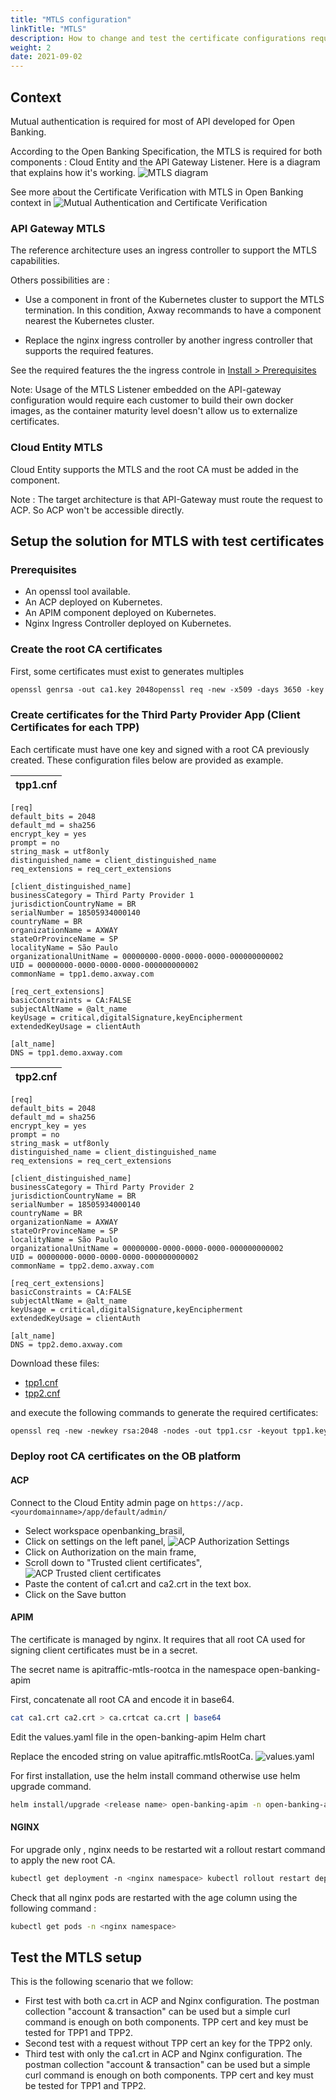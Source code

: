 ```yaml
---
title: "MTLS configuration"
linkTitle: "MTLS"
description: How to change and test the certificate configurations required for Mutual Authentication
weight: 2
date: 2021-09-02
---
```


## Context

Mutual authentication is required for most of API developed for Open Banking.

According to the Open Banking Specification, the MTLS is required for both components : Cloud Entity and the API Gateway Listener. Here is a diagram that explains how it's working.
![MTLS diagram](/Images/mtls.png)

See more about the Certificate Verification with MTLS in Open Banking context in ![Mutual Authentication and Certificate Verification](/docs/overview/integration/mutual-auth)

### API Gateway MTLS

The reference architecture uses an ingress controller to support the MTLS capabilities.

Others possibilities are :

* Use a component in front of the Kubernetes cluster to support the MTLS termination. In this condition, Axway recommands to have a component nearest the Kubernetes cluster.

* Replace the nginx ingress controller by another ingress controller that supports the required features.

See the required features the the ingress controle in [Install > Prerequisites](/docs/deployment/install#prerequisites)

Note: Usage of the MTLS Listener embedded on the API-gateway configuration would require each customer to build their own docker images, as the container maturity level doesn't allow us to externalize certificates.

### Cloud Entity MTLS

Cloud Entity supports the MTLS and the root CA must be added in the component.

Note : The target architecture is that API-Gateway must route the request to ACP. So ACP won't be accessible directly.

## Setup the solution for MTLS with test certificates

### Prerequisites

* An openssl tool available.
* An ACP deployed on Kubernetes.
* An APIM component deployed on Kubernetes.
* Nginx Ingress Controller deployed on Kubernetes.

### Create the root CA certificates

First, some certificates must exist to generates multiples

```bash
openssl genrsa -out ca1.key 2048openssl req -new -x509 -days 3650 -key ca1.key -subj "/C=BR/ST=São Paulo/L=São Paulo/O=Axway/CN=Axway Root CA" -out ca1.crtopenssl genrsa -out ca2.key 2048openssl req -new -x509 -days 3650 -key ca2.key -subj "/C=BR/ST=São Paulo/L=São Paulo/O=Axway/CN=Axway Root CA" -out ca2.crt
```

### Create certificates for the Third Party Provider App (Client Certificates for each TPP) 

Each certificate must have one key and signed with a root CA previously created. These configuration files below are provided as example.

| tpp1.cnf |
| ----------- |
```properties
[req]
default_bits = 2048
default_md = sha256
encrypt_key = yes
prompt = no
string_mask = utf8only
distinguished_name = client_distinguished_name
req_extensions = req_cert_extensions
 
[client_distinguished_name]
businessCategory = Third Party Provider 1
jurisdictionCountryName = BR
serialNumber = 18505934000140
countryName = BR
organizationName = AXWAY
stateOrProvinceName = SP
localityName = São Paulo
organizationalUnitName = 00000000-0000-0000-0000-000000000002
UID = 00000000-0000-0000-0000-000000000002
commonName = tpp1.demo.axway.com
 
[req_cert_extensions]
basicConstraints = CA:FALSE
subjectAltName = @alt_name
keyUsage = critical,digitalSignature,keyEncipherment
extendedKeyUsage = clientAuth
 
[alt_name]
DNS = tpp1.demo.axway.com
```

| tpp2.cnf |
| ----------- |
```properties
[req]
default_bits = 2048
default_md = sha256
encrypt_key = yes
prompt = no
string_mask = utf8only
distinguished_name = client_distinguished_name
req_extensions = req_cert_extensions
 
[client_distinguished_name]
businessCategory = Third Party Provider 2
jurisdictionCountryName = BR
serialNumber = 18505934000140
countryName = BR
organizationName = AXWAY
stateOrProvinceName = SP
localityName = São Paulo
organizationalUnitName = 00000000-0000-0000-0000-000000000002
UID = 00000000-0000-0000-0000-000000000002
commonName = tpp2.demo.axway.com
 
[req_cert_extensions]
basicConstraints = CA:FALSE
subjectAltName = @alt_name
keyUsage = critical,digitalSignature,keyEncipherment
extendedKeyUsage = clientAuth
 
[alt_name]
DNS = tpp2.demo.axway.com
```

Download these files:

* [tpp1.cnf](/sample-files/tpp1.cnf)
* [tpp2.cnf](/sample-files/tpp2.cnf)

and execute the following commands to generate the required certificates:

```bash
openssl req -new -newkey rsa:2048 -nodes -out tpp1.csr -keyout tpp1.key -config ./tpp1.cnfopenssl x509 -req -days 3650 -in tpp1.csr -CA ca1.crt -CAkey ca1.key -CAcreateserial -out tpp1.crtopenssl req -new -newkey rsa:2048 -nodes -out tpp2.csr -keyout tpp2.key -config ./tpp2.cnfopenssl x509 -req -days 3650 -in tpp1.csr -CA ca2.crt -CAkey ca2.key -CAcreateserial -out tpp2.crt
```

### Deploy root CA certificates on the OB platform

#### ACP

Connect to the Cloud Entity admin page on `https://acp.<yourdomainname>/app/default/admin/`

* Select workspace openbanking_brasil,
* Click on settings on the left panel,
![ACP Authorization Settings](/Images/mtls-acp-auth.png)
* Click on Authorization on the main frame,
* Scroll down to "Trusted client certificates",
![ACP Trusted client certificates ](/Images/mtls-acp-ca.png)
* Paste the content of ca1.crt and ca2.crt in the text box.
* Click on the Save button

#### APIM

The certificate is managed by nginx. It requires that all root CA used for signing client certificates must be in a secret.

The secret name is apitraffic-mtls-rootca in the namespace open-banking-apim

First, concatenate all root CA and encode it in base64.

```bash
cat ca1.crt ca2.crt > ca.crtcat ca.crt | base64
```

Edit the values.yaml file in the open-banking-apim Helm chart

Replace the encoded string on value apitraffic.mtlsRootCa.
![values.yaml](/Images/mtls-apim-yaml.png)

For first installation, use the helm install command otherwise use helm upgrade command.

```bash
helm install/upgrade <release name> open-banking-apim -n open-banking-apim  
```

#### NGINX

For upgrade only , nginx needs to be restarted wit a rollout restart command to apply the new root CA.

```bash
kubectl get deployment -n <nginx namespace> kubectl rollout restart deployment <nginx deployment name>  -n <nginx namespace>
```

Check that all nginx pods are restarted with the age column using the following command :

```bash
kubectl get pods -n <nginx namespace>
```

## Test the MTLS setup

This is the following scenario that we follow:

* First test with both ca.crt in ACP and Nginx configuration. The postman collection "account & transaction" can be used but a simple curl command is enough on both components. TPP cert and key must be tested for TPP1 and TPP2.
* Second test with a request without TPP cert an key for the TPP2 only.
* Third test with only the ca1.crt in ACP and Nginx configuration. The postman collection "account & transaction" can be used but a simple curl command is enough on both components. TPP cert and key must be tested for TPP1 and TPP2.
